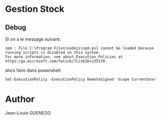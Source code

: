# Gestion Stock

## Debug

Si on a le message suivant:
```
npm : File C:\Program Files\nodejs\npm.ps1 cannot be loaded because running scripts is disabled on this system.     
For more information, see about_Execution_Policies at https:/go.microsoft.com/fwlink/?LinkID=135170.
```

alors faire dans powershell: 

```ps
Set-ExecutionPolicy -ExecutionPolicy RemoteSigned -Scope CurrentUser
```

# Author

Jean-Louis GUENEGO